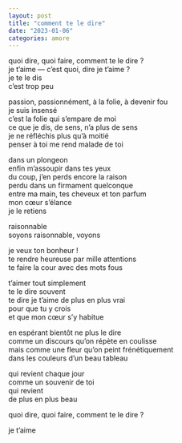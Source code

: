 ```yaml
---
layout: post
title: "comment te le dire"
date: "2023-01-06"
categories: amore
---
```


quoi dire, quoi faire, comment te le dire ?  
je t’aime — c’est quoi, dire je t’aime ?  
je te le dis  
c’est trop peu  

passion, passionnément, à la folie, à devenir fou  
je suis insensé  
c’est la folie qui s’empare de moi  
ce que je dis, de sens, n’a plus de sens  
je ne réfléchis plus qu’à moitié  
penser à toi me rend malade de toi  

dans un plongeon  
enfin m’assoupir dans tes yeux  
du coup, j’en perds encore la raison  
perdu dans un firmament quelconque  
entre ma main, tes cheveux et ton parfum  
mon cœur s’élance  
je le retiens  

raisonnable  
soyons raisonnable, voyons  

je veux ton bonheur !  
te rendre heureuse par mille attentions  
te faire la cour avec des mots fous  

t’aimer tout simplement  
te le dire souvent  
te dire je t’aime de plus en plus vrai  
pour que tu y crois  
et que mon cœur s’y habitue  

en espérant bientôt ne plus le dire  
comme un discours qu’on répète en coulisse  
mais comme une fleur qu’on peint frénétiquement  
dans les couleurs d’un beau tableau  

qui revient chaque jour  
comme un souvenir de toi  
qui revient  
de plus en plus beau  

quoi dire, quoi faire, comment te le dire ?  

je t’aime  
